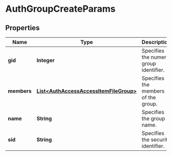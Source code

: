 
# AuthGroupCreateParams

## Properties
Name | Type | Description | Notes
------------ | ------------- | ------------- | -------------
**gid** | **Integer** | Specifies the numeric group identifier. |  [optional]
**members** | [**List&lt;AuthAccessAccessItemFileGroup&gt;**](AuthAccessAccessItemFileGroup.md) | Specifies the members of the group. |  [optional]
**name** | **String** | Specifies the group name. | 
**sid** | **String** | Specifies the security identifier. |  [optional]



